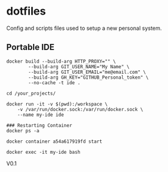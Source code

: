 # dotfiles

Config and scripts files used to setup a new personal system. 

## Portable IDE

```
docker build --build-arg HTTP_PROXY="" \
        --build-arg GIT_USER_NAME="My Name" \
        --build-arg GIT_USER_EMAIL="me@email.com" \
        --build-arg GH_KEY="GITHUB_Personal_token" \
        --no-cache -t ide .

cd /your_projects/

docker run -it -v $(pwd):/workspace \
    -v /var/run/docker.sock:/var/run/docker.sock \
    --name my-ide ide

### Restarting Container
docker ps -a

docker container a54a617919fd start

docker exec -it my-ide bash
```

V0.1
